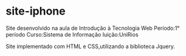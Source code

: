# site-iphone
Site desenvolvido na aula de Introdução à Tecnologia Web
Período:1° período
Curso:Sistema de Informação
Iuição:UniRios

Site implementado com HTML e CSS,utilizando a biblioteca Jquery.

